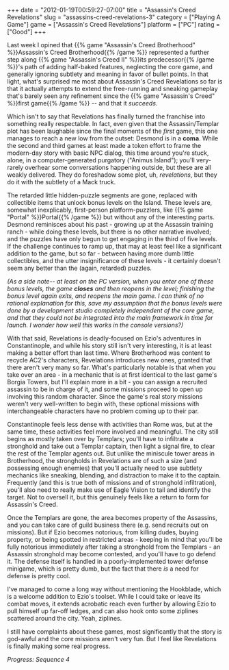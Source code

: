 +++
date = "2012-01-19T00:59:27-07:00"
title = "Assassin's Creed Revelations"
slug = "assassins-creed-revelations-3"
category = ["Playing A Game"]
game = ["Assassin's Creed Revelations"]
platform = ["PC"]
rating = ["Good"]
+++

Last week I opined that {{% game "Assassin's Creed Brotherhood" %}}Assassin's Creed Brotherhood{{% /game %}} represented a further step along {{% game "Assassin's Creed II" %}}its predecessor{{% /game %}}'s path of adding half-baked features, neglecting the core game, and generally ignoring subtlety and meaning in favor of bullet points.  In that light, what's surprised me most about Assassin's Creed Revelations so far is that it actually attempts to extend the free-running and sneaking gameplay that's barely seen any refinement since the {{% game "Assassin's Creed" %}}first game{{% /game %}} -- and that it <i>succeeds</i>.

Which isn't to say that Revelations has finally turned the franchise into something really respectable.  In fact, even given that the Assassin/Templar plot has been laughable since the final moments of the <i>first</i> game, this one manages to reach a new low from the outset: Desmond is in a <b>coma</b>.  While the second and third games at least made a token effort to frame the modern-day story with basic NPC dialog, this time around you're stuck, alone, in a computer-generated purgatory ("Animus Island"); you'll very-rarely overhear some conversations happening outside, but these are all weakly delivered.  They do foreshadow some plot, uh, <i>revelations</i>, but they do it with the subtlety of a Mack truck.

The retarded little hidden-puzzle segments are gone, replaced with collectible items that unlock bonus levels on the Island.  These levels are, somewhat inexplicably, first-person platform-puzzlers, like {{% game "Portal" %}}Portal{{% /game %}} but without any of the interesting parts.  Desmond reminisces about his past - growing up at the Assassin training ranch - while doing these levels, but there is no other narrative involved; and the puzzles have only begun to get engaging in the third of five levels.  If the challenge continues to ramp up, that may at least feel like a significant addition to the game, but so far - between having more dumb little collectibles, and the utter insignificance of these levels - it certainly doesn't seem any better than the (again, retarded) puzzles.

<i>(As a side note-- at least on the PC version, when you enter one of these bonus levels, the game <b>closes</b> and then reopens in the level; finishing the bonus level again exits, and reopens the main game.  I can think of no rational explanation for this, save my assumption that the bonus levels were done by a development studio completely independent of the core game, and that they could not be integrated into the main framework in time for launch.  I wonder how well this works in the console versions?)</i>

With that said, Revelations is deadly-focused on Ezio's adventures in Constantinople, and while his story still isn't very interesting, it is at least making a better effort than last time.  Where Brotherhood was content to recycle AC2's characters, Revelations introduces new ones, granted that there aren't very many so far.  What's particularly notable is that when you take over an area - in a mechanic that is at first identical to the last game's Borgia Towers, but I'll explain more in a bit - you can assign a recruited assassin to be in charge of it, and some missions proceed to open up involving this random character.  Since the game's real story missions weren't very well-written to begin with, these optional missions with interchangeable characters have no problem coming up to their par.

Constantinople feels less dense with activities than Rome was, but at the same time, these activities feel more involved and meaningful.  The city still begins as mostly taken over by Templars; you'll have to infiltrate a stronghold and take out a Templar captain, then light a signal fire, to clear the rest of the Templar agents out.  But unlike the miniscule tower areas in Brotherhood, the strongholds in Revelations are of such a size (and possessing enough enemies) that you'll actually need to use subtlety mechanics like sneaking, blending, and distraction to make it to the captain.  Frequently (and this is true both of missions and of stronghold infiltration), you'll also need to really make use of Eagle Vision to tail and identify the target.  Not to oversell it, but this genuinely feels like a return to form for Assassin's Creed.

Once the Templars are gone, the area becomes property of the Assassins, and you can take care of guild business there (e.g. send recruits out on missions).  But if Ezio becomes notorious, from killing dudes, buying property, or being spotted in restricted areas - keeping in mind that you'll be fully notorious immediately after taking a stronghold from the Templars - an Assassin stronghold may become contested, and you'll have to go defend it.  The defense itself is handled in a poorly-implemented tower defense minigame, which is pretty dumb, but the fact that there <i>is</i> a need for defense is pretty cool.

I've managed to come a long way without mentioning the Hookblade, which is a welcome addition to Ezio's toolset.  While I could take or leave its combat moves, it extends acrobatic reach even further by allowing Ezio to pull himself up far-off ledges, and can also hook onto some ziplines scattered around the city.  Yeah, ziplines.

I still have complaints about these games, most significantly that the story is god-awful and the core missions aren't very fun.  But I feel like Revelations is finally making some real progress.

<i>Progress: Sequence 4</i>